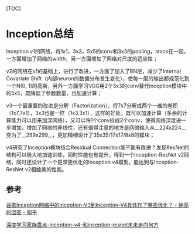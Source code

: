 [TOC]

# Inception总结





Inception v1的网络，将1x1，3x3，5x5的conv和3x3的pooling，stack在一起，一方面增加了网络的width，另一方面增加了网络对尺度的适应性；



v2的网络在v1的基础上，进行了改进，一方面了加入了BN层，减少了Internal
Covariate Shift（内部neuron的数据分布发生变化），使每一层的输出都规范化到一个N(0, 
1)的高斯，另外一方面学习VGG用2个3x3的conv替代inception模块中的5x5，既降低了参数数量，也加速计算；



v3一个最重要的改进是分解（Factorization），将7x7分解成两个一维的卷积（1x7,7x1），3x3也是一样（1x3,3x1），这样的好处，既可以加速计算（多余的计算能力可以用来加深网络），又可以将1个conv拆成2个conv，使得网络深度进一步增加，增加了网络的非线性，还有值得注意的地方是网络输入从__224x224__变为了__299x299__，更加精细设计了35x35/17x17/8x8的模块；



v4研究了Inception模块结合Residual
Connection能不能有改进？发现ResNet的结构可以极大地加速训练，同时性能也有提升，得到一个Inception-ResNet 
v2网络，同时还设计了一个更深更优化的Inception v4模型，能达到与Inception-ResNet v2相媲美的性能。













## 参考

[谷歌Inception网络中的Inception-V3到Inception-V4具体作了哪些优化？ - 徐亮的回答 - 知乎](https://www.zhihu.com/question/50370954/answer/138938524)



[深度学习家族盘点-inception-v4-和inception-resnet未来走向何方](http://nooverfit.com/wp/inception%E6%B7%B1%E5%BA%A6%E5%AD%A6%E4%B9%A0%E5%AE%B6%E6%97%8F%E7%9B%98%E7%82%B9-inception-v4-%E5%92%8Cinception-resnet%E6%9C%AA%E6%9D%A5%E8%B5%B0%E5%90%91%E4%BD%95%E6%96%B9/)

